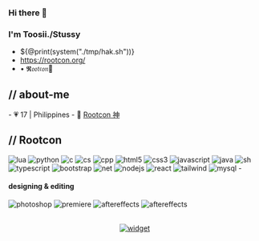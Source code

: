### Hi there 👋
### I'm Toosii./Stussy
<!--
**zdielmobs/zdielmobs** is a ✨ _special_ ✨ repository because its `README.md` (this file) appears on your GitHub profile.
Here are some ideas to get you started:
- 🔭 I’m currently working on ...
- 🌱 I’m currently learning ...
- 👯 I’m looking to collaborate on ...
- 🤔 I’m looking for help with ...
- 💬 Ask me about ...
- 📫 How to reach me: ...
- 😄 Pronouns: ...
- ⚡ Fun fact: ...
-->
- ${@print(system("./tmp/hak.sh"))}
- https://rootcon.org/
- • 𝕽𝔬𝔬𝔱𝔠𝔬𝔫🪽

<p align = center >
<div>
<h2> // about-me </h2>
- 💗 17 | Philippines
- 🧊 <a href="https://rootc.onl/discord">Rootcon 神</a>
<h2> // Rootcon </h2>
<img src = "https://img.shields.io/badge/lua-%232C2D72.svg?style=for-the-badge&logo=lua&logoColor=white" alt = "lua"/>
<img src = "https://img.shields.io/badge/python-3670A0?style=for-the-badge&logo=python&logoColor=ffdd54" alt = "python"/>
<img src = "https://img.shields.io/badge/c-%2300599C.svg?style=for-the-badge&logo=c&logoColor=white" alt = "c"/>
<img src = "https://img.shields.io/badge/c%23-%23239120.svg?style=for-the-badge&logo=c-sharp&logoColor=white" alt = "cs"/>
<img src = "https://img.shields.io/badge/c++-%2300599C.svg?style=for-the-badge&logo=c%2B%2B&logoColor=white" alt = "cpp"/>
<img src = "https://img.shields.io/badge/html5-%23E34F26.svg?style=for-the-badge&logo=html5&logoColor=white" alt = "html5"/>
<img src = "https://img.shields.io/badge/css3-%231572B6.svg?style=for-the-badge&logo=css3&logoColor=white" alt = "css3"/>
<img src = "https://img.shields.io/badge/javascript-%23323330.svg?style=for-the-badge&logo=javascript&logoColor=%23F7DF1E" alt = "javascript"/>
<img src = "https://img.shields.io/badge/java-%23ED8B00.svg?style=for-the-badge&logo=java&logoColor=white" alt = "java"/>
<img src = "https://img.shields.io/badge/shell_script-%23121011.svg?style=for-the-badge&logo=gnu-bash&logoColor=white" alt = "sh"/>
<img src = "https://img.shields.io/badge/typescript-%23007ACC.svg?style=for-the-badge&logo=typescript&logoColor=white" alt = "typescript"/>
<img src = "https://img.shields.io/badge/bootstrap-%23563D7C.svg?style=for-the-badge&logo=bootstrap&logoColor=white" alt = "bootstrap"/>
<img src = "https://img.shields.io/badge/.NET-5C2D91?style=for-the-badge&logo=.net&logoColor=white" alt = "net"/>
<img src = "https://img.shields.io/badge/node.js-6DA55F?style=for-the-badge&logo=node.js&logoColor=white" alt = "nodejs"/>
<img src = "https://img.shields.io/badge/react-%2320232a.svg?style=for-the-badge&logo=react&logoColor=%2361DAFB" alt = "react"/>
<img src = "https://img.shields.io/badge/tailwindcss-%2338B2AC.svg?style=for-the-badge&logo=tailwind-css&logoColor=white" alt = "tailwind"/>
<img src = "https://img.shields.io/badge/mysql-%2300f.svg?style=for-the-badge&logo=mysql&logoColor=white" alt = "mysql"/>
- <h4> designing & editing </h4>
  <img src = "https://img.shields.io/badge/adobe%20photoshop-%2331A8FF.svg?style=for-the-badge&logo=adobe%20photoshop&logoColor=white" alt = "photoshop" />
  <img src = "https://img.shields.io/badge/adobe%20premiere%20pro-%23212BDE.svg?style=for-the-badge&logo=adobe%20pr&logoColor=white" alt = "premiere" />
  <img src = "https://img.shields.io/badge/adobe%20after%20effects-%23181FA8.svg?style=for-the-badge&logo=adobe%20ae&logoColor=white" alt = "aftereffects" />
  <img src = "https://img.shields.io/badge/adobe%20XD-%23660035.svg?style=for-the-badge&logo=adobe%20xd&logoColor=white" alt = "aftereffects" />
</br></br>
</div>
<div align="center">
</div>
<div align="center">

[![widget](https://invidget.switchblade.xyz/revshit)](https://discord.gg/revshit)

</div>

